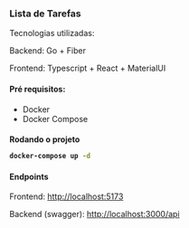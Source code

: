 
<h3>Lista de Tarefas </h3>

Tecnologias utilizadas:

Backend: Go + Fiber

Frontend: Typescript + React + MaterialUI


<h4> Pré requisitos: </h4>

- Docker
- Docker Compose


<h4> Rodando o projeto </h>

```bash
docker-compose up -d
```


<h4> Endpoints </h4>

Frontend: [http://localhost:5173](http://localhost:5173)

Backend (swagger): [http://localhost:3000/api](http://localhost:3000/api)
